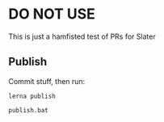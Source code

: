 # DO NOT USE

This is just a hamfisted test of PRs for Slater

## Publish

Commit stuff, then run:

    lerna publish

    publish.bat

